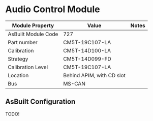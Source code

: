 # Audio Control Module

| Module Property     | Value                     | Notes |
| ------------------- | ------------------------- | ----- |
| AsBuilt Module Code | 727                       |       |
| Part number         | CM5T-19C107-LA            |       |
| Calibration         | CM5T-14D100-LA            |       |
| Strategy            | CM5T-14D099-FD            |       |
| Calibration Level   | CM5T-19C107-LA            |       |
| Location            | Behind APIM, with CD slot |       |
| Bus                 | MS-CAN                    |       |

## AsBuilt Configuration

TODO!
